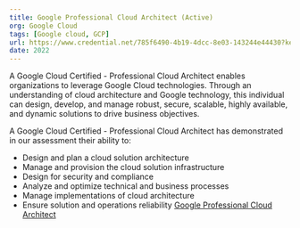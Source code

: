 ```yaml
---
title: Google Professional Cloud Architect (Active)
org: Google Cloud
tags: [Google cloud, GCP]
url: https://www.credential.net/785f6490-4b19-4dcc-8e03-143244e44430?key=632c76f33c8ffb81eb2e003e91f20100c14cf430d2b64add69a79c36d8216149
date: 2022
---
```

A Google Cloud Certified - Professional Cloud Architect enables organizations to leverage Google Cloud technologies. Through an understanding of cloud architecture and Google technology, this individual can design, develop, and manage robust, secure, scalable, highly available, and dynamic solutions to drive business objectives.

A Google Cloud Certified - Professional Cloud Architect has demonstrated in our assessment their ability to:
- Design and plan a cloud solution architecture
- Manage and provision the cloud solution infrastructure
- Design for security and compliance
- Analyze and optimize technical and business processes
- Manage implementations of cloud architecture
- Ensure solution and operations reliability
[Google Professional Cloud Architect](https://google.accredible.com/group/68262)
